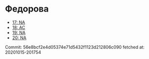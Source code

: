 # Федорова
- [17: NA](17.md)
- [18: AC](18.md)
- [19: NA](19.md)
- [20: NA](20.md)

Commit: 56e8bcf2e4d05374e71d5432f1123d212806c090
 fetched at: 20201015-201754
